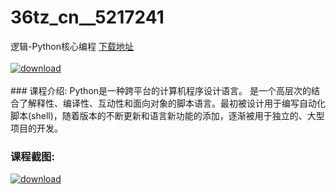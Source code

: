 # 36tz_cn__5217241
逻辑-Python核心编程
[下载地址](http://www.36tz.cn/article/5217241 "下载地址")
<br/></br>[![download](http://36tz.cn/muke_img/2020_12_1-127-300x143.png "下载地址")](http://www.36tz.cn/article/5217241 "下载地址")
<br/></br>### 课程介绍:
Python是一种跨平台的计算机程序设计语言。 是一个高层次的结合了解释性、编译性、互动性和面向对象的脚本语言。最初被设计用于编写自动化脚本(shell)，随着版本的不断更新和语言新功能的添加，逐渐被用于独立的、大型项目的开发。

### 课程截图:
[![download](http://36tz.cn/muke_img/2020_12_2-117.png "下载地址")](http://www.36tz.cn/article/5217241 "下载地址")
